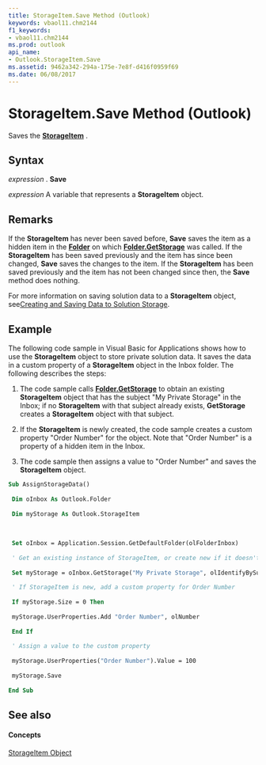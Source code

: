 ```yaml
---
title: StorageItem.Save Method (Outlook)
keywords: vbaol11.chm2144
f1_keywords:
- vbaol11.chm2144
ms.prod: outlook
api_name:
- Outlook.StorageItem.Save
ms.assetid: 9462a342-294a-175e-7e8f-d416f0959f69
ms.date: 06/08/2017
---
```



# StorageItem.Save Method (Outlook)

Saves the  **[StorageItem](Outlook.StorageItem.md)** .


## Syntax

 _expression_ . **Save**

 _expression_ A variable that represents a **StorageItem** object.


## Remarks

If the  **StorageItem** has never been saved before, **Save** saves the item as a hidden item in the **[Folder](Outlook.Folder.md)** on which **[Folder.GetStorage](Outlook.Folder.GetStorage.md)** was called. If the **StorageItem** has been saved previously and the item has since been changed, **Save** saves the changes to the item. If the **StorageItem** has been saved previously and the item has not been changed since then, the **Save** method does nothing.

For more information on saving solution data to a  **StorageItem** object, see[Creating and Saving Data to Solution Storage](http://msdn.microsoft.com/library/5a417191-ed36-be5c-5d63-1ab618bd06cf%28Office.15%29.aspx).


## Example

The following code sample in Visual Basic for Applications shows how to use the  **StorageItem** object to store private solution data. It saves the data in a custom property of a **StorageItem** object in the Inbox folder. The following describes the steps:


1. The code sample calls  **[Folder.GetStorage](Outlook.Folder.GetStorage.md)** to obtain an existing **StorageItem** object that has the subject "My Private Storage" in the Inbox; if no **StorageItem** with that subject already exists, **GetStorage** creates a **StorageItem** object with that subject.
    
2. If the  **StorageItem** is newly created, the code sample creates a custom property "Order Number" for the object. Note that "Order Number" is a property of a hidden item in the Inbox.
    
3. The code sample then assigns a value to "Order Number" and saves the  **StorageItem** object.
    





```vb
Sub AssignStorageData() 
 
 Dim oInbox As Outlook.Folder 
 
 Dim myStorage As Outlook.StorageItem 
 
 
 
 Set oInbox = Application.Session.GetDefaultFolder(olFolderInbox) 
 
 ' Get an existing instance of StorageItem, or create new if it doesn't exist 
 
 Set myStorage = oInbox.GetStorage("My Private Storage", olIdentifyBySubject) 
 
 ' If StorageItem is new, add a custom property for Order Number 
 
 If myStorage.Size = 0 Then 
 
 myStorage.UserProperties.Add "Order Number", olNumber 
 
 End If 
 
 ' Assign a value to the custom property 
 
 myStorage.UserProperties("Order Number").Value = 100 
 
 myStorage.Save 
 
End Sub
```


## See also


#### Concepts


[StorageItem Object](Outlook.StorageItem.md)

